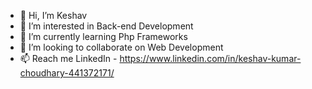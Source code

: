 - 👋 Hi, I’m Keshav
- 👀 I’m interested in Back-end Development
- 🌱 I’m currently learning Php Frameworks
- 💞️ I’m looking to collaborate on Web Development
- 📫 Reach me LinkedIn - https://www.linkedin.com/in/keshav-kumar-choudhary-441372171/

<!---
keshav-77/keshav-77 is a ✨ special ✨ repository because its `README.md` (this file) appears on your GitHub profile.
You can click the Preview link to take a look at your changes.
--->
